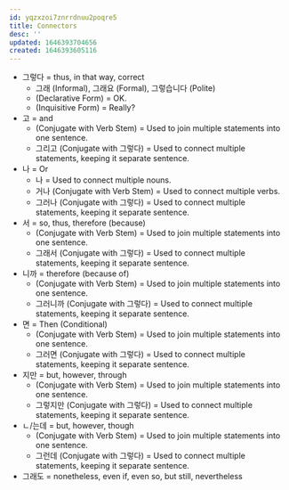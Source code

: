 ```yaml
---
id: yqzxzoi7znrrdnuu2poqre5
title: Connectors
desc: ''
updated: 1646393704656
created: 1646393605116
---
```


- 그렇다 = thus, in that way, correct
  - 그래 (Informal), 그래요 (Formal), 그렇습니다 (Polite)
  - (Declarative Form) = OK.
  - (Inquisitive Form) = Really?
- 고 = and
  - (Conjugate with Verb Stem) = Used to join multiple statements into one sentence.
  - 그리고 (Conjugate with 그렇다) = Used to connect multiple statements, keeping it separate sentence.
- 나 = Or
  - 나 = Used to connect multiple nouns.
  - 거나 (Conjugate with Verb Stem) = Used to connect multiple verbs.
  - 그러나 (Conjugate with 그렇다) = Used to connect multiple statements, keeping it separate sentence.
- 서 = so, thus, therefore (because)
  - (Conjugate with Verb Stem) = Used to join multiple statements into one sentence.
  - 그래서 (Conjugate with 그렇다) = Used to connect multiple statements, keeping it separate sentence.
- 니까 = therefore (because of)
  - (Conjugate with Verb Stem) = Used to join multiple statements into one sentence.
  - 그러니까 (Conjugate with 그렇다) = Used to connect multiple statements, keeping it separate sentence.
- 면 = Then (Conditional)
  - (Conjugate with Verb Stem) = Used to join multiple statements into one sentence.
  - 그러면 (Conjugate with 그렇다) = Used to connect multiple statements, keeping it separate sentence.
- 지만 = but, however, through
  - (Conjugate with Verb Stem) = Used to join multiple statements into one sentence.
  - 그렇지만 (Conjugate with 그렇다) = Used to connect multiple statements, keeping it separate sentence.
- ㄴ/는데 = but, however, though
  - (Conjugate with Verb Stem) = Used to join multiple statements into one sentence.
  - 그런데 (Conjugate with 그렇다) = Used to connect multiple statements, keeping it separate sentence.
- 그래도 = nonetheless, even if, even so, but still, nevertheless
